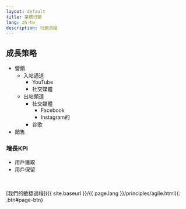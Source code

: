 ```yaml
---
layout: default
title: 業務行銷
lang: zh-tw
description: 行銷流程
---
```




## 成長策略

* 營銷
	* 入站通道
		* YouTube
		* 社交媒體
	* 出站頻道
		* 社交媒體
			* Facebook
			* Instagram的
		* 谷歌
* 銷售

### 增長KPI

* 用戶獲取
* 用戶保留

<br>

[我們的敏捷過程]({{ site.baseurl }}/{{ page.lang }}/principles/agile.html){: .btn#page-btn}

